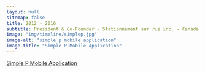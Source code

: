 ```yaml
---
layout: null
sitemap: false
title: 2012 - 2016
subtitle: President & Co-Founder - Stationnement sur rue inc. - Canada
image: "img/timeline/simplep.jpg"
image-alt: "simple p mobile application"
image-title: "Simple P Mobile Application"
---
```


[Simple P Mobile Application](http://simplep.co/en/)